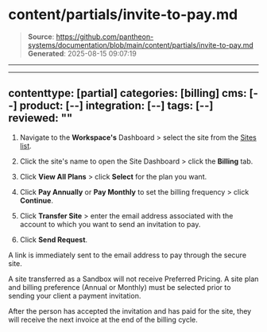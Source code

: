 # content/partials/invite-to-pay.md

> **Source**: https://github.com/pantheon-systems/documentation/blob/main/content/partials/invite-to-pay.md
> **Generated**: 2025-08-15 09:07:19

---

---
contenttype: [partial]
categories: [billing]
cms: [--]
product: [--]
integration: [--]
tags: [--]
reviewed: ""
---

1. Navigate to the **<Icon icon="users" />Workspace's** Dashboard > select the site from the [Sites list](/organizations/#sites).
1. Click the site's name to open the Site Dashboard > click the **Billing** tab.

1. Click **View All Plans** > click **Select** for the plan you want.

1. Click **Pay Annually** or **Pay Monthly** to set the billing frequency > click **Continue**.

1. Click **Transfer Site** > enter the email address associated with the account to which you want to send an invitation to pay.

1. Click **Send Request**. 

  A link is immediately sent to the email address to pay through the secure site.


  <Alert title="Note" type="info">

  A site transferred as a Sandbox will not receive Preferred Pricing. A site plan and billing preference (Annual or Monthly) must be selected prior to sending your client a payment invitation.

  </Alert>

After the person has accepted the invitation and has paid for the site, they will receive the next invoice at the end of the billing cycle.
